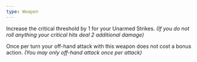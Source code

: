 ```yaml
---
type: Weapon
---
```

Increase the critical threshold by 1 for your Unarmed Strikes. *(If you do not roll anything your critical hits deal 2 additional damage)*

Once per turn your off-hand attack with this weapon does not cost a bonus action. *(You may only off-hand attack once per attack)*